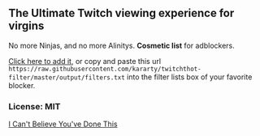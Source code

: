 ## The Ultimate Twitch viewing experience for virgins
No more Ninjas, and no more Alinitys. **Cosmetic list** for adblockers.

[Click here to add it](abp:subscribe?location=https%3A%2F%2Fraw.githubusercontent.com%2Fkararty%2Ftwitchthot-filter%2Fmaster%2Foutput%2Ffilters.txt&amp;title=TwitchThot%20Cosmetic%20Filter), or copy and paste this url `https://raw.githubusercontent.com/kararty/twitchthot-filter/master/output/filters.txt` into the filter lists box of your favorite blocker.

### License: MIT
[I Can't Believe You've Done This](https://www.youtube.com/watch?v=_X6VoFBCE9k)
